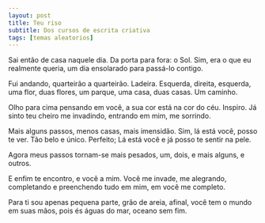 ```yaml
---
layout: post
title: Teu riso
subtitle: Dos cursos de escrita criativa
tags: [temas aleatorios]
---
```


Sai então de casa naquele dia. Da porta para fora: o Sol. Sim, era o que eu realmente queria, um dia ensolarado para passá-lo contigo.

Fui andando, quarteirão a quarteirão. Ladeira. Esquerda, direita, esquerda, uma flor, duas flores, um parque, uma casa, duas casas. Um caminho.

Olho para cima pensando em você, a sua cor está na cor do céu. Inspiro. Já sinto teu cheiro me invadindo, entrando em mim, me sorrindo.

Mais alguns passos, menos casas, mais imensidão. Sim, lá está você, posso te ver. Tão belo e único. Perfeito; Lá está você e já posso te sentir na pele.

Agora meus passos tornam-se mais pesados, um, dois, e mais alguns, e outros.

E enfim te encontro, e você a mim. Você me invade, me alegrando, completando e preenchendo tudo em mim, em você me completo.

Para ti sou apenas pequena parte, grão de areia, afinal, você tem o mundo em suas mãos, pois és águas do mar, oceano sem fim.
